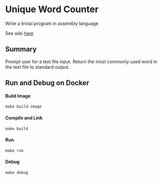 # Unique Word Counter
Write a trivial program in assembly language

See wiki [here](https://github.com/tonyOreglia/unique-word-counter/wiki)

## Summary
Prompt user for a text file input.
Return the most commonly used word in the text file to standard output.

## Run and Debug on Docker
#### Build Image 
```
make build-image
```

#### Compile and Link
```
make build
```

#### Run 
```
make run
```

#### Debug
```
make debug
```



